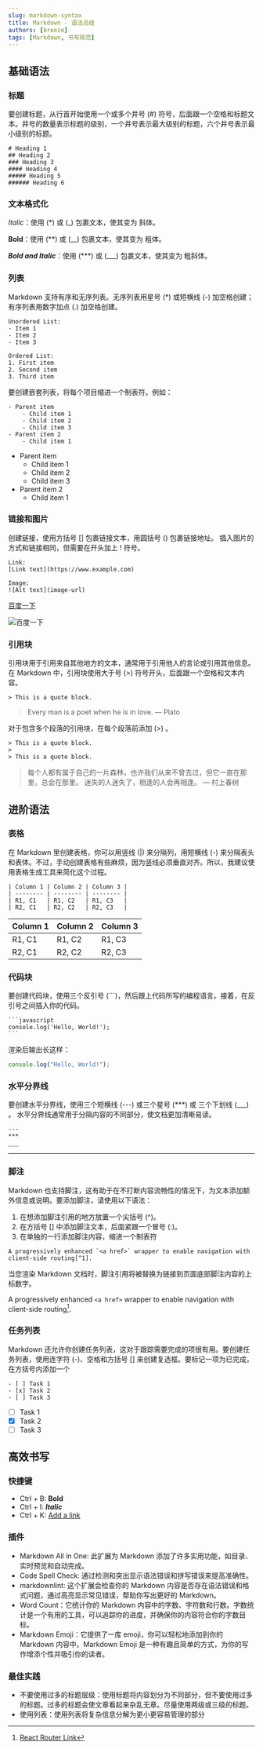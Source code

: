```yaml
---
slug: markdown-syntax
title: Markdown - 语法总结
authors: [breeze]
tags: [Markdown, 书写规范]
---
```


## 基础语法

### 标题

要创建标题，从行首开始使用一个或多个井号 (#) 符号，后面跟一个空格和标题文本。井号的数量表示标题的级别，一个井号表示最大级别的标题，六个井号表示最小级别的标题。

```
# Heading 1
## Heading 2
### Heading 3
#### Heading 4
##### Heading 5
###### Heading 6
```

### 文本格式化

_Italic_：使用 (\*) 或 (\_) 包裹文本，使其变为 斜体。

**Bold**：使用 (\*\*) 或 (\_\_) 包裹文本，使其变为 粗体。

**_Bold and Italic_**：使用 (\*\*\*) 或 (\_\_\_) 包裹文本，使其变为 粗斜体。

### 列表

Markdown 支持有序和无序列表。无序列表用星号 (\*) 或短横线 (-) 加空格创建；有序列表用数字加点 (.) 加空格创建。

```
Unordered List:
- Item 1
- Item 2
- Item 3

Ordered List:
1. First item
2. Second item
3. Third item
```

要创建嵌套列表，将每个项目缩进一个制表符。例如：

```
- Parent item
    - Child item 1
    - Child item 2
    - Child item 3
- Parent item 2
    - Child item 1
```

- Parent item
  - Child item 1
  - Child item 2
  - Child item 3
- Parent item 2
  - Child item 1

### 链接和图片

创建链接，使用方括号 [] 包裹链接文本，用圆括号 () 包裹链接地址。
插入图片的方式和链接相同，但需要在开头加上 ! 符号。

```
Link:
[Link text](https://www.example.com)

Image:
![Alt text](image-url)
```

[百度一下](https://www.baidu.com)

![百度一下](https://www.baidu.com/img/flexible/logo/pc/result.png)

### 引用块

引用块用于引用来自其他地方的文本，通常用于引用他人的言论或引用其他信息。在 Markdown 中，引用块使用大于号 (>) 符号开头，后面跟一个空格和文本内容。

```
> This is a quote block.
```

> Every man is a poet when he is in love. — Plato

对于包含多个段落的引用块，在每个段落前添加 (>) 。

```
> This is a quote block.
>
> This is a quote block.
```

> 每个人都有属于自己的一片森林，也许我们从来不曾去过，但它一直在那里，总会在那里。
> 迷失的人迷失了，相逢的人会再相逢。
> — 村上春树

## 进阶语法

### 表格

在 Markdown 里创建表格，你可以用竖线 (|) 来分隔列，用短横线 (-) 来分隔表头和表体。不过，手动创建表格有些麻烦，因为竖线必须垂直对齐。所以，我建议使用表格生成工具来简化这个过程。

```
| Column 1 | Column 2 | Column 3 |
| -------- | -------- | -------- |
| R1, C1   | R1, C2   | R1, C3   |
| R2, C1   | R2, C2   | R2, C3   |

```

| Column 1 | Column 2 | Column 3 |
| -------- | -------- | -------- |
| R1, C1   | R1, C2   | R1, C3   |
| R2, C1   | R2, C2   | R2, C3   |

### 代码块

要创建代码块，使用三个反引号 (```)，然后跟上代码所写的编程语言。接着，在反引号之间插入你的代码。

````
```javascript
console.log('Hello, World!');
```
````

渲染后输出长这样：

```javascript
console.log("Hello, World!");
```

### 水平分界线

要创建水平分界线，使用三个短横线 (---) 或三个星号 (\*\*\*) 或 三个下划线 (\_\_\_) 。
水平分界线通常用于分隔内容的不同部分，使文档更加清晰易读。

```
---
***
___
```

---

### 脚注

Markdown 也支持脚注，这有助于在不打断内容流畅性的情况下，为文本添加额外信息或说明。要添加脚注，请使用以下语法：

1. 在想添加脚注引用的地方放置一个尖括号 (^)。
2. 在方括号 [] 中添加脚注文本，后面紧跟一个冒号 (:)。
3. 在单独的一行添加脚注内容，缩进一个制表符

```
A progressively enhanced `<a href>` wrapper to enable navigation with client-side routing[^1].
```

当您渲染 Markdown 文档时，脚注引用将被替换为链接到页面底部脚注内容的上标数字。

A progressively enhanced `<a href>` wrapper to enable navigation with client-side routing[^1].

[^1]: [React Router Link](https://reactrouter.com/api/components/Link#summary)

### 任务列表

Markdown 还允许你创建任务列表，这对于跟踪需要完成的项很有用。要创建任务列表，使用连字符 (-)、空格和方括号 [] 来创建复选框。要标记一项为已完成，在方括号内添加一个

```
- [ ] Task 1
- [x] Task 2
- [ ] Task 3
```

- [ ] Task 1
- [x] Task 2
- [ ] Task 3

## 高效书写

### 快捷键

- Ctrl + B: **Bold**
- Ctrl + I: **_Italic_**
- Ctrl + K: [Add a link](https://www.xxx.com)

### 插件
- Markdown All in One: 此扩展为 Markdown 添加了许多实用功能，如目录、实时预览和自动完成。
- Code Spell Check: 通过检测和突出显示语法错误和拼写错误来提高准确性。
- markdownlint: 这个扩展会检查你的 Markdown 内容是否存在语法错误和格式问题，通过高亮显示常见错误，帮助你写出更好的 Markdown。
- Word Count：它统计你的 Markdown 内容中的字数、字符数和行数。字数统计是一个有用的工具，可以追踪你的进度，并确保你的内容符合你的字数目标。
- Markdown Emoji：它提供了一库 emoji，你可以轻松地添加到你的 Markdown 内容中。Markdown Emoji 是一种有趣且简单的方式，为你的写作增添个性并吸引你的读者。
### 最佳实践
- 不要使用过多的标题层级：使用标题将内容划分为不同部分，但不要使用过多的标题。过多的标题会使文章看起来杂乱无章。尽量使用两级或三级的标题。
- 使用列表：使用列表将复杂信息分解为更小更容易管理的部分